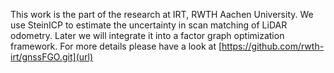 This work is the part of the research at IRT, RWTH Aachen University. We use SteinICP to estimate the uncertainty in scan matching of LiDAR odometry. Later we will integrate it into a factor graph optimization framework. For more details please have a look at [https://github.com/rwth-irt/gnssFGO.git](url)
